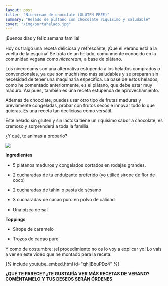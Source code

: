 ```yaml
---
layout: post
title:  "Nicecream de chocolate (GLUTEN FREE)"
summary: "Helado de plátano con chocolate riquísimo y saludable"
cover: "/img/portahelado.jpg"
---
```


¡Buenos días y feliz semana familia!

Hoy os traigo una receta deliciosa y refrescante, ¡Que el verano está a la vuelta de la esquina! Se trata de un helado, comunmente conocido en la comunidad vegana como *nicecream*, a base de plátano.


Los nicecreams son una alternativa estupenda a los helados comprados o convencionales, ya que son muchísimo más saludables y se preparan sin necesidad de tener una maquinaria específica. La base de estos helados, como he comentado anteriormente, es el plátano, que debe estar muy maduro. Así pues, también es una receta estupenda de aprovechamiento.


Además de chocolate, puedes usar otro tipo de frutas maduras y previamente congeladas, probar con frutos secos e innovar todo lo que quieras. Es una receta tan decliciosa como versátil.


Este helado sin gluten y sin lactosa tiene un riquísimo sabor a chocolate, es cremoso y sorprenderá a toda la familia.


¿Y qué, te animas a probarlo?



![](/img/nicecream1.JPG)





**Ingredientes**

- 5 plátanos maduros y congelados cortados en rodajas grandes.


- 2 cucharadas de tu endulzante preferido (yo utilicé sirope de flor de coco)


- 2 cucharadas de tahini o pasta de sésamo


- 3 cucharadas de cacao puro en polvo de calidad


- Una pizca de sal


**Toppings**



- Sirope de caramelo


- Trozos de cacao puro



Y como de costumbre: ¡el procedimiento no os lo voy a explicar yo! Lo vais a ver en este vídeo que he montado para la receta:


{% include youtube_embed.html id="qhIjBbuPDz4" %}



**¿QUÉ TE PARECE? ¿TE GUSTARÍA VER MÁS RECETAS DE VERANO?  COMÉNTAMELO Y TUS DESEOS SERÁN ÓRDENES**
